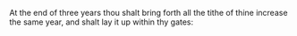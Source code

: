 At the end of three years thou shalt bring forth all the tithe of thine increase the same year, and shalt lay it up within thy gates:

